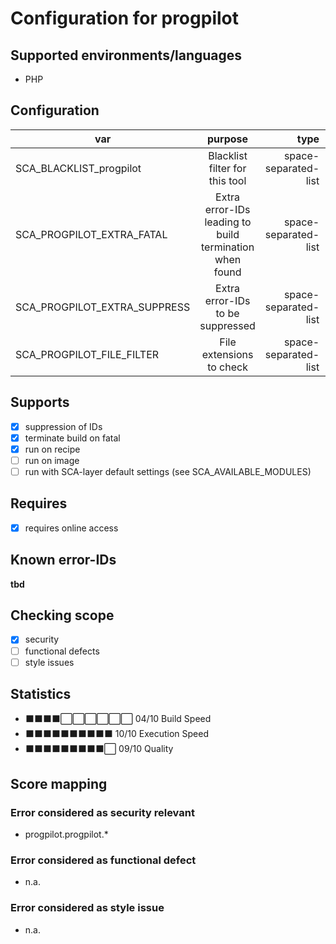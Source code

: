 # Configuration for progpilot

## Supported environments/languages

* PHP

## Configuration

| var | purpose | type | default |
| ------------- |:-------------:| -----:| -----:
| SCA_BLACKLIST_progpilot | Blacklist filter for this tool | space-separated-list | ""
| SCA_PROGPILOT_EXTRA_FATAL | Extra error-IDs leading to build termination when found | space-separated-list | "":
| SCA_PROGPILOT_EXTRA_SUPPRESS | Extra error-IDs to be suppressed | space-separated-list | ""
| SCA_PROGPILOT_FILE_FILTER | File extensions to check | space-separated-list | ".php"

## Supports

* [x] suppression of IDs
* [x] terminate build on fatal
* [x] run on recipe
* [ ] run on image
* [ ] run with SCA-layer default settings (see SCA_AVAILABLE_MODULES)

## Requires

* [x] requires online access

## Known error-IDs

__tbd__

## Checking scope

* [x] security
* [ ] functional defects
* [ ] style issues

## Statistics

* ⬛⬛⬛⬛⬜⬜⬜⬜⬜⬜ 04/10 Build Speed
* ⬛⬛⬛⬛⬛⬛⬛⬛⬛⬛ 10/10 Execution Speed
* ⬛⬛⬛⬛⬛⬛⬛⬛⬛⬜ 09/10 Quality

## Score mapping

### Error considered as security relevant

* progpilot.progpilot.*

### Error considered as functional defect

* n.a.

### Error considered as style issue

* n.a.
